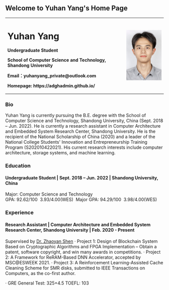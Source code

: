 ## Welcome to Yuhan Yang's Home Page

<table border="0">
  <tr>
    <td width="75%">
      <h1>Yuhan Yang</h1>
      <p><b>Undergraduate Student</b></p>
      <p><b>School of Computer Science and Technology, Shandong University</b></p>
      <p><b>Email：yuhanyang_private@outlook.com</b></p>
      <p><b>Homepage: https://adghadmin.github.io/</b></p>
    </td>
    <td width="25%">
      <img src="/yuhan.JPG" width="100%">      
    </td>
  </tr>
</table>

### Bio
Yuhan Yang is currently pursuing the B.E. degree with the School of Computer Science and Technology, Shandong University, China (Sept. 2018 – Jun. 2022). He is currently a research assistant in Computer Architecture and Embedded System Research Center, Shandong University. He is the recipient of the National Scholarship of China (2020) and a leader of the National College Students' Innovation and Entrepreneurship Training Program (S202010422021). His current research interests include computer architecture, storage systems, and machine learning.

### Education
#### Undergraduate Student | Sept. 2018 – Jun. 2022 | Shandong University, China
Major: Computer Science and Technology  
GPA: 92.62/100&nbsp;&nbsp;3.93/4.00(WES)&nbsp;&nbsp;Major GPA: 94.29/100&nbsp;&nbsp;3.98/4.00(WES)

### Experience
#### Research Assistant | Computer Architecture and Embedded System Research Center, Shandong University | Feb. 2020 - Present
Supervised by [Dr. Zhaoyan Shen](https://szyatsdu.github.io/shenzhaoyan.git.io/zhaoyan_shen.html)
·	Project 1: Design of Blockchain System Based on Cryptographic Algorithms and FPGA Implementation – Obtain a patent, software copyright, and win many awards in competitions.
·	Project 2: A Framework for ReRAM-Based DNN Accelerator, accepted by MSC@ESWEEK 2021.
·	Project 3: A Reinforcement Learning-Assisted Cache Cleaning Scheme for SMR disks, submitted to IEEE Transactions on Computers, as the co-first author.




·	GRE General Test: 325+4.5  TOEFL: 103




